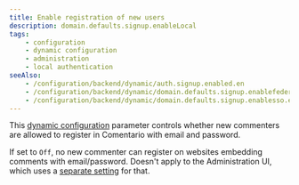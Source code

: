 ```yaml
---
title: Enable registration of new users
description: domain.defaults.signup.enableLocal
tags:
    - configuration
    - dynamic configuration
    - administration
    - local authentication
seeAlso:
    - /configuration/backend/dynamic/auth.signup.enabled.en
    - /configuration/backend/dynamic/domain.defaults.signup.enablefederated.en
    - /configuration/backend/dynamic/domain.defaults.signup.enablesso.en
---
```


This [dynamic configuration](/configuration/backend/dynamic) parameter controls whether new commenters are allowed to register in Comentario with email and password.

<!--more-->

If set to `Off`, no new commenter can register on websites embedding comments with email/password. Doesn't apply to the Administration UI, which uses a [separate setting](/configuration/backend/dynamic/auth.signup.enabled.en) for that.
